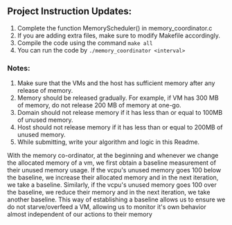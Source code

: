 
## Project Instruction Updates:

1. Complete the function MemoryScheduler() in memory_coordinator.c
2. If you are adding extra files, make sure to modify Makefile accordingly.
3. Compile the code using the command `make all`
4. You can run the code by `./memory_coordinator <interval>`

### Notes:

1. Make sure that the VMs and the host has sufficient memory after any release of memory.
2. Memory should be released gradually. For example, if VM has 300 MB of memory, do not release 200 MB of memory at one-go.
3. Domain should not release memory if it has less than or equal to 100MB of unused memory.
4. Host should not release memory if it has less than or equal to 200MB of unused memory.
5. While submitting, write your algorithm and logic in this Readme.

With the memory co-ordinator, at the beginning and whenever we change the allocated memory of a vm, we first obtain a baseline measurement of their unused memory usage. If the vcpu's unused memory goes 100 below the baseline, we increase their allocated memory and in the next iteration, we take a baseline. Similarly, if the vcpu's unused memory goes 100 over the baseline, we reduce their memory and in the next iteration, we take another baseline. This way of establishing a baseline allows us to ensure we do not starve/overfeed a VM, allowing us to monitor it's own behavior almost independent of our actions to their memory